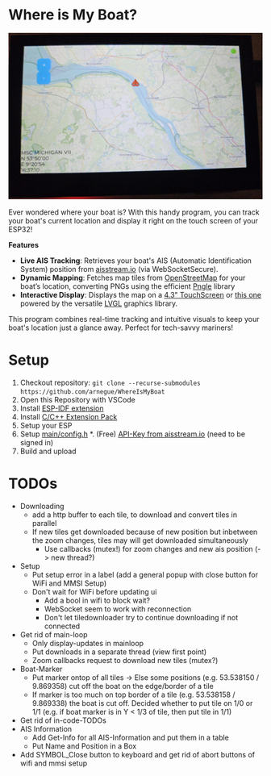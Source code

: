 # Where is My Boat?

![ESP32-S3 4.3inch WhereIsMyBoat](./esp32LCD.jpeg)

Ever wondered where your boat is? With this handy program, you can track your boat's current location and display it right on the touch screen of your ESP32!

**Features**

* **Live AIS Tracking**: Retrieves your boat's AIS (Automatic Identification System) position from [aisstream.io](https://aisstream.io/) (via WebSocketSecure).
* **Dynamic Mapping**: Fetches map tiles from  [OpenStreetMap](https://www.openstreetmap.org) for your boat’s location, converting PNGs using the efficient [Pngle](https://github.com/kikuchan/pngle) library
* **Interactive Display**: Displays the map on a  [4.3" TouchScreen](https://www.waveshare.com/esp32-s3-touch-lcd-4.3.htm) or [this one](https://www.waveshare.com/esp32-s3-touch-lcd-4.3b.htm) powered by the versatile [LVGL](https://lvgl.io/) graphics library.

This program combines real-time tracking and intuitive visuals to keep your boat's location just a glance away. Perfect for tech-savvy mariners!

# Setup

1. Checkout repository: `git clone --recurse-submodules https://github.com/arnegue/WhereIsMyBoat`
2. Open this Repository with VSCode
3. Install [ESP-IDF extension](https://marketplace.visualstudio.com/items?itemName=espressif.esp-idf-extension)
4. Install [C/C++ Extension Pack](https://marketplace.visualstudio.com/items?itemName=ms-vscode.cpptools-extension-pack)
5. Setup your ESP
6. Setup [main/config.h](main/config.h)
    *. (Free) [API-Key from aisstream.io](https://aisstream.io/apikeys) (need to be signed in)
7. Build and upload

# TODOs

* Downloading
    * add a http buffer to each tile, to download and convert tiles in parallel
    * If new tiles get downloaded because of new position but inbetween the zoom changes, tiles may will get downloaded simultaneously
        * Use callbacks (mutex!) for zoom changes and new ais position (-> new thread?)
* Setup
    * Put setup error in a label (add a general popup with close button for WiFi and MMSI Setup)
    * Don't wait for WiFi before updating ui
        * Add a bool in wifi to block wait?
        * WebSocket seem to work with reconnection
        * Don't let tiledownloader try to continue downloading if not connected
* Get rid of main-loop
    * Only display-updates in mainloop
    * Put downloads in a separate thread (view first point)
    * Zoom callbacks request to download new tiles (mutex?)
* Boat-Marker
    * Put marker ontop of all tiles -> Else some positions (e.g. 53.538150 / 9.869358) cut off the boat on the edge/border of a tile
    * If marker is too much on top border of a tile (e.g. 53.538158 / 9.869338) the boat is cut off. Decided whether to put tile on 1/0 or 1/1 (e.g. if boat marker is in Y < 1/3 of tile, then put tile in 1/1)
* Get rid of in-code-TODOs
* AIS Information
    * Add Get-Info for all AIS-Information and put them in a table
    * Put Name and Position in a Box
* Add SYMBOL_Close button to keyboard and get rid of abort buttons of wifi and mmsi setup
